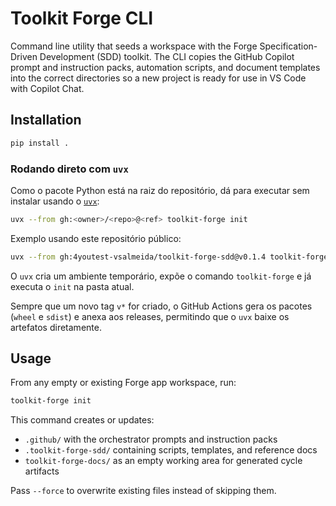 # Toolkit Forge CLI

Command line utility that seeds a workspace with the Forge Specification-Driven Development (SDD) toolkit. The CLI copies the GitHub Copilot prompt and instruction packs, automation scripts, and document templates into the correct directories so a new project is ready for use in VS Code with Copilot Chat.

## Installation

```bash
pip install .
```

### Rodando direto com `uvx`

Como o pacote Python está na raiz do repositório, dá para executar sem instalar usando o
[`uvx`](https://docs.astral.sh/uv/guides/tools/#running-tools-with-uvx):

```bash
uvx --from gh:<owner>/<repo>@<ref> toolkit-forge init
```

Exemplo usando este repositório público:

```bash
uvx --from gh:4youtest-vsalmeida/toolkit-forge-sdd@v0.1.4 toolkit-forge init
```

O `uvx` cria um ambiente temporário, expõe o comando `toolkit-forge` e já executa o `init` na pasta atual.

Sempre que um novo tag `v*` for criado, o GitHub Actions gera os pacotes (`wheel` e `sdist`) e anexa aos releases, permitindo que o `uvx` baixe os artefatos diretamente.

## Usage

From any empty or existing Forge app workspace, run:

```bash
toolkit-forge init
```

This command creates or updates:

- `.github/` with the orchestrator prompts and instruction packs
- `.toolkit-forge-sdd/` containing scripts, templates, and reference docs
- `toolkit-forge-docs/` as an empty working area for generated cycle artifacts

Pass `--force` to overwrite existing files instead of skipping them.
